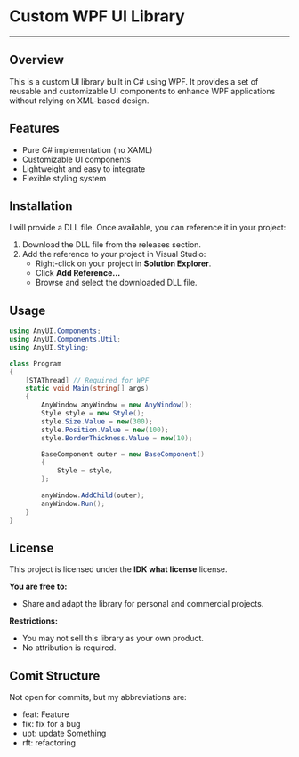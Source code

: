 # Custom WPF UI Library
---
## Overview
This is a custom UI library built in C# using WPF. It provides a set of reusable and customizable UI components to enhance WPF applications without relying on XML-based design.

## Features
- Pure C# implementation (no XAML)
- Customizable UI components
- Lightweight and easy to integrate
- Flexible styling system

## Installation
I will provide a DLL file. Once available, you can reference it in your project:

1. Download the DLL file from the releases section.
2. Add the reference to your project in Visual Studio:
   - Right-click on your project in **Solution Explorer**.
   - Click **Add Reference...**
   - Browse and select the downloaded DLL file.

## Usage
```csharp
using AnyUI.Components;
using AnyUI.Components.Util;
using AnyUI.Styling;

class Program
{
    [STAThread] // Required for WPF
    static void Main(string[] args)
    {
        AnyWindow anyWindow = new AnyWindow();
        Style style = new Style();
        style.Size.Value = new(300);
        style.Position.Value = new(100);
        style.BorderThickness.Value = new(10);

        BaseComponent outer = new BaseComponent()
        {
            Style = style,
        };
        
        anyWindow.AddChild(outer);
        anyWindow.Run();
    }
}
```

## License
This project is licensed under the **IDK what license** license.

**You are free to:**
- Share and adapt the library for personal and commercial projects.

**Restrictions:**
- You may not sell this library as your own product.
- No attribution is required.

## Comit Structure
Not open for commits, but my abbreviations are:
-   feat: Feature
-   fix: fix for a bug
-   upt: update Something
-   rft: refactoring
